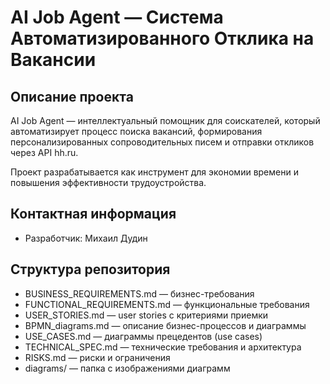 # AI Job Agent — Система Автоматизированного Отклика на Вакансии

## Описание проекта

AI Job Agent — интеллектуальный помощник для соискателей, который автоматизирует процесс поиска вакансий, формирования персонализированных сопроводительных писем и отправки откликов через API hh.ru.

Проект разрабатывается как инструмент для экономии времени и повышения эффективности трудоустройства.

## Контактная информация

- Разработчик: Михаил Дудин

## Структура репозитория

- BUSINESS_REQUIREMENTS.md — бизнес-требования  
- FUNCTIONAL_REQUIREMENTS.md — функциональные требования  
- USER_STORIES.md — user stories с критериями приемки  
- BPMN_diagrams.md — описание бизнес-процессов и диаграммы  
- USE_CASES.md — диаграммы прецедентов (use cases)  
- TECHNICAL_SPEC.md — технические требования и архитектура  
- RISKS.md — риски и ограничения  
- diagrams/ — папка с изображениями диаграмм  
